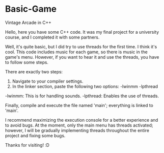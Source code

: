 # Basic-Game
Vintage Arcade in C++

Hello, here you have some C++ code.
It was my final project for a university course, and I completed it with some partners.

Well, it's quite basic, but I did try to use threads for the first time. I think it's cool.
This code includes music for each game, so there is music in the game's menu.
However, if you want to hear it and use the threads, you have to follow some steps.

There are exactly two steps:

1. Navigate to your compiler settings.
2. In the linker section, paste the following two options: -lwinmm -lpthread

-lwinmm: This is for handling sounds.
-lpthread: Enables the use of threads.

Finally, compile and execute the file named 'main'; everything is linked to 'main'.

I recommend maximizing the execution console for a better experience and to avoid bugs. 
At the moment, only the main menu has threads activated; however, 
I will be gradually implementing threads throughout the entire project and fixing some bugs. 

Thanks for visiting! :D

